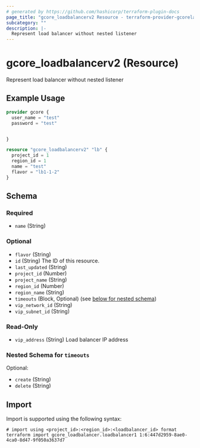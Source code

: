 ```yaml
---
# generated by https://github.com/hashicorp/terraform-plugin-docs
page_title: "gcore_loadbalancerv2 Resource - terraform-provider-gcorelabs"
subcategory: ""
description: |-
  Represent load balancer without nested listener
---
```


# gcore_loadbalancerv2 (Resource)

Represent load balancer without nested listener

## Example Usage

```terraform
provider gcore {
  user_name = "test"
  password = "test"


}

resource "gcore_loadbalancerv2" "lb" {
  project_id = 1
  region_id = 1
  name = "test"
  flavor = "lb1-1-2"
}
```

<!-- schema generated by tfplugindocs -->
## Schema

### Required

- `name` (String)

### Optional

- `flavor` (String)
- `id` (String) The ID of this resource.
- `last_updated` (String)
- `project_id` (Number)
- `project_name` (String)
- `region_id` (Number)
- `region_name` (String)
- `timeouts` (Block, Optional) (see [below for nested schema](#nestedblock--timeouts))
- `vip_network_id` (String)
- `vip_subnet_id` (String)

### Read-Only

- `vip_address` (String) Load balancer IP address

<a id="nestedblock--timeouts"></a>
### Nested Schema for `timeouts`

Optional:

- `create` (String)
- `delete` (String)

## Import

Import is supported using the following syntax:

```shell
# import using <project_id>:<region_id>:<loadbalancer_id> format
terraform import gcore_loadbalancer.loadbalancer1 1:6:447d2959-8ae0-4ca0-8d47-9f050a3637d7
```
